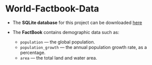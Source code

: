 # World-Factbook-Data
* The **SQLite database** for this project can be downloaded [here](https://app.dataquest.io/c/43/m/257/guided-project%3A-analyzing-cia-factbook-data-using-sql/2/introduction?path=2&slug=data-scientist)

* The **FactBook** contains demographic data such as:

    * `population` — the global population.
    * `population_growth` — the annual population growth rate, as a percentage.
    * `area` — the total land and water area.

